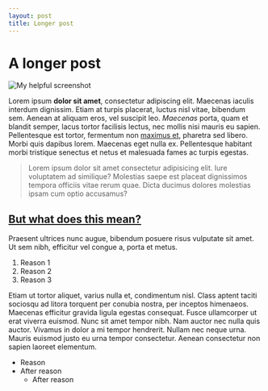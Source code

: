 ```yaml
---
layout: post
title: Longer post
---
```


# A longer post

![My helpful screenshot](https://via.placeholder.com/800x600)

Lorem ipsum **dolor sit amet**, consectetur adipiscing elit. Maecenas iaculis interdum dignissim. Etiam at turpis placerat, luctus nisl vitae, bibendum sem. Aenean at aliquam eros, vel suscipit leo. _Maecenas_ porta, quam et blandit semper, lacus tortor facilisis lectus, nec mollis nisi mauris eu sapien. Pellentesque est tortor, fermentum non [maximus et](link), pharetra sed libero. Morbi quis dapibus lorem. Maecenas eget nulla ex. Pellentesque habitant morbi tristique senectus et netus et malesuada fames ac turpis egestas.

> Lorem ipsum dolor sit amet consectetur adipisicing elit. Iure voluptatem ad similique? Molestias saepe est placeat dignissimos tempora officiis vitae rerum quae. Dicta ducimus dolores molestias ipsam cum optio accusamus?

## [But what does this mean?](#but-what-does-this-mean)

Praesent ultrices nunc augue, bibendum posuere risus vulputate sit amet. Ut sem nibh, efficitur vel congue a, porta et metus.

1. Reason 1
2. Reason 2
3. Reason 3

Etiam ut tortor aliquet, varius nulla et, condimentum nisl. Class aptent taciti sociosqu ad litora torquent per conubia nostra, per inceptos himenaeos. Maecenas efficitur gravida ligula egestas consequat. Fusce ullamcorper ut erat viverra euismod. Nunc sit amet tempor nibh. Nam auctor nec nulla quis auctor. Vivamus in dolor a mi tempor hendrerit. Nullam nec neque urna. Mauris euismod justo eu urna tempor consectetur. Aenean consectetur non sapien laoreet elementum.

- Reason
- After reason
  - After reason
